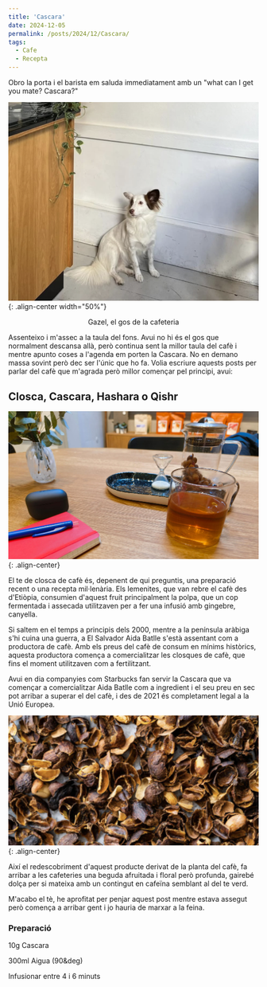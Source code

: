 ```yaml
---
title: 'Cascara'
date: 2024-12-05
permalink: /posts/2024/12/Cascara/
tags:
  - Cafe
  - Recepta
---
```


Obro la porta i el barista em saluda immediatament amb un "what can I get you mate? Cascara?" 


![styled-image](/images/dog.png){: .align-center width="50%"}

<center>Gazel, el gos de la cafeteria
</center>


Assenteixo i m'assec a la taula del fons. Avui no hi és el gos que normalment descansa allà, però continua sent la millor taula del cafè i mentre apunto coses a l'agenda em porten la Cascara. No en demano massa sovint però dec ser l'únic que ho fa.  Volia escriure aquests posts per parlar del cafè que m'agrada però millor començar pel principi, avui: 



## Closca, Cascara, Hashara o Qishr

![styled-image](/images/cascara.jpeg){: .align-center}


El te de closca de cafè és, depenent de qui preguntis, una preparació recent o una recepta mil·lenària.  Els Iemenites, que van rebre el cafè des d'Etiòpia, consumien d'aquest fruit principalment la polpa, que un cop fermentada i assecada utilitzaven per a fer una infusió amb gingebre, canyella.  

Si saltem en el temps a principis dels 2000, mentre a la península aràbiga s'hi cuina una guerra, a El Salvador Aida Batlle s'està assentant com a productora de cafè. Amb els preus del cafè de consum en mínims històrics, aquesta productora comença a comercialitzar les closques de cafè, que fins el moment utilitzaven com a fertilitzant.

Avui en dia companyies com Starbucks fan servir la Cascara que va començar a comercialitzar Aida Batlle com a ingredient i el seu preu en sec pot arribar a superar el del cafè, i des de 2021 és completament legal a la Unió Europea.


![styled-image](/images/cascarafoto.png){: .align-center}

Així el redescobriment d'aquest producte derivat de la planta del cafè, fa arribar a les cafeteries una beguda afruitada i floral però profunda, gairebé dolça per si mateixa amb un contingut en cafeïna semblant al del te verd.


M'acabo el tè, he aprofitat per penjar aquest post mentre estava assegut però comença a arribar gent i jo hauria de marxar a la feina.


### Preparació



10g Cascara 

300ml Aigua (90&deg)

Infusionar entre 4 i 6 minuts

